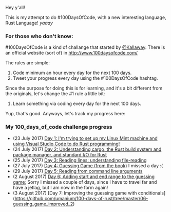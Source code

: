 Hey y'all!

This is my attempt to do #100DaysOfCode, with a new interesting language, Rust Language! *yaaay*

### For those who don't know:
#100DaysOfCode is a kind of challange that started by [@Kallaway](https://github.com/Kallaway/100-days-of-code). There is an official website (sort of) in http://www.100daysofcode.com/

The rules are simple:
1. Code minimum an hour every day for the next 100 days.
2. Tweet your progress every day using the #100DaysOfCode hashtag.

Since the purpose for doing this is for learning, and it's a bit different from the originals, let's change the #1 rule a little bit:
1. Learn something via coding every day for the next 100 days.

Yup, that's good.
Anyways, let's track my progress here:

### My 100_days_of_code challenge progress
- (23 July 2017) [Day 1: I'm trying to set up my Linux Mint machine and using Visual Studio Code to do Rust programming!](https://github.com/umanium/100-days-of-rust/tree/master/00-installing_and_hello_world)
- (24 July 2017) [Day 2: Understanding cargo, the Rust build system and package manager, and standard I/O for Rust](https://github.com/umanium/100-days-of-rust/tree/master/01-cargo_and_stdio)
- (25 July 2017) [Day 3: Reading lines: understanding file-reading](https://github.com/umanium/100-days-of-rust/tree/master/02-reading_lines)
- (27 July 2017) [Day 4: Guessing Game (from the book)](https://github.com/umanium/100-days-of-rust/tree/master/03-guessing_game) I missed a day :(
- (29 July 2017) [Day 5: Reading from command line arguments](https://github.com/umanium/100-days-of-rust/tree/master/04-read_command_args)
- (2 August 2017) [Day 6: Adding start and end range to the guessing game](https://github.com/umanium/100-days-of-rust/tree/master/05-guessing_game_improved); Sorry I missed a couple of days, since I have to travel far and have a jetlag, but I am now in the form again!
- (3 August 2017) [Day 7: Improving the guessing game with conditionals] (https://github.com/umanium/100-days-of-rust/tree/master/06-guessing_game_improved_2)